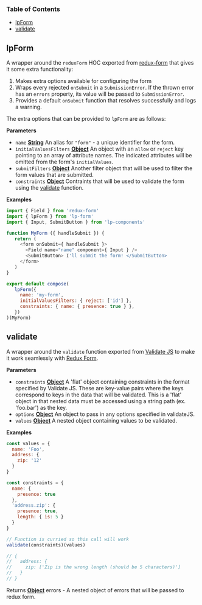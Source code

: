 <!-- Generated by documentation.js. Update this documentation by updating the source code. -->

### Table of Contents

-   [lpForm](#lpform)
-   [validate](#validate)

## lpForm

A wrapper around the `reduxForm` HOC exported from
[redux-form](https://www.npmjs.com/package/redux-form) that gives it some extra functionality:

1.  Makes extra options available for configuring the form
2.  Wraps every rejected `onSubmit` in a `SubmissionError`. If the thrown error has an `errors` property, its value will be passed to `SubmissionError`.
3.  Provides a default `onSubmit` function that resolves successfully and logs a warning.

The extra options that can be provided to `lpForm` are as follows:

**Parameters**

-   `name` **[String](https://developer.mozilla.org/en-US/docs/Web/JavaScript/Reference/Global_Objects/String)** An alias for `"form"` - a unique identifier for the form.
-   `initialValuesFilters` **[Object](https://developer.mozilla.org/en-US/docs/Web/JavaScript/Reference/Global_Objects/Object)** An object with an `allow` or `reject` key pointing to an array of attribute names. 
    The indicated attributes will be omitted from the form's `initialValues`.
-   `submitFilters` **[Object](https://developer.mozilla.org/en-US/docs/Web/JavaScript/Reference/Global_Objects/Object)** Another filter object that will be used to filter the form values that are submitted.
-   `constraints` **[Object](https://developer.mozilla.org/en-US/docs/Web/JavaScript/Reference/Global_Objects/Object)** Contraints that will be used to validate the form using the [validate](#validate) function.

**Examples**

```javascript
import { Field } from 'redux-form'
import { lpForm } from 'lp-form'
import { Input, SubmitButton } from 'lp-components'

function MyForm ({ handleSubmit }) {
   return (
     <form onSubmit={ handleSubmit }>
       <Field name="name" component={ Input } />
       <SubmitButton> I'll submit the form! </SubmitButton>
     </form>
   )
}

export default compose(
   lpForm({
     name: 'my-form',
     initialValuesFilters: { reject: ['id'] },
     constraints: { name: { presence: true } },
   })
)(MyForm)
```

## validate

A wrapper around the `validate` function exported from
[Validate JS](https://validatejs.org/) to make it work seamlessly with
[Redux Form](http://redux-form.com/).

**Parameters**

-   `constraints` **[Object](https://developer.mozilla.org/en-US/docs/Web/JavaScript/Reference/Global_Objects/Object)** A 'flat' object containing constraints in the
    format specified by Validate JS. These are key-value pairs where the keys
    correspond to keys in the data that will be validated. This is a 'flat'
    object in that nested data must be accessed using a string path
    (ex. 'foo.bar') as the key.
-   `options` **[Object](https://developer.mozilla.org/en-US/docs/Web/JavaScript/Reference/Global_Objects/Object)** An object to pass in any options specified in validateJS.
-   `values` **[Object](https://developer.mozilla.org/en-US/docs/Web/JavaScript/Reference/Global_Objects/Object)** A nested object containing values to be validated.

**Examples**

```javascript
const values = {
  name: 'Foo',
  address: {
    zip: '12'
  }
}

const constraints = {
  name: {
    presence: true
  },
  'address.zip': {
    presence: true,
    length: { is: 5 }
  }
}

// Function is curried so this call will work
validate(constraints)(values) 

// {
//   address: {
//     zip: ['Zip is the wrong length (should be 5 characters)']
//   }
// }
```

Returns **[Object](https://developer.mozilla.org/en-US/docs/Web/JavaScript/Reference/Global_Objects/Object)** errors - A nested object of errors that will be passed to redux form.
